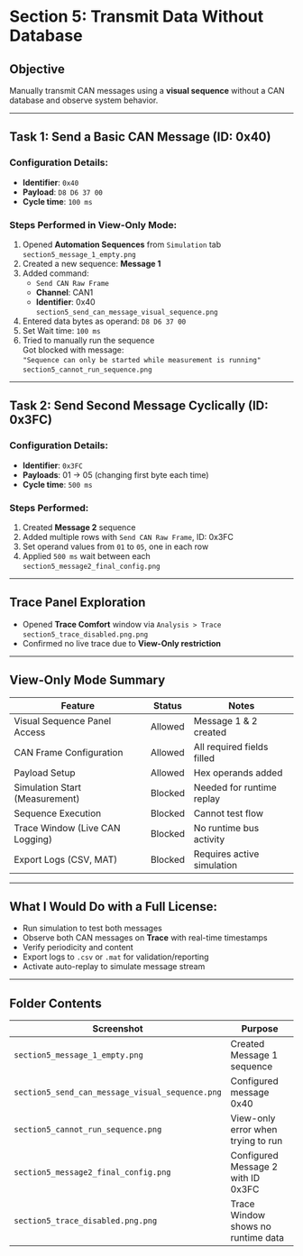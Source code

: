 
# Section 5: Transmit Data Without Database

## Objective  
Manually transmit CAN messages using a **visual sequence** without a CAN database and observe system behavior.

---

## Task 1: Send a Basic CAN Message (ID: 0x40)

### Configuration Details:
- **Identifier**: `0x40`  
- **Payload**: `D8 D6 37 00`  
- **Cycle time**: `100 ms`  

### Steps Performed in View-Only Mode:
1. Opened **Automation Sequences** from `Simulation` tab  
   `section5_message_1_empty.png`
2. Created a new sequence: **Message 1**
3. Added command:
   - `Send CAN Raw Frame`
   - **Channel**: CAN1  
   - **Identifier**: 0x40  
   `section5_send_can_message_visual_sequence.png`
4. Entered data bytes as operand: `D8 D6 37 00`
5. Set Wait time: `100 ms`
6. Tried to manually run the sequence  
    Got blocked with message:  
   `"Sequence can only be started while measurement is running"`  
   `section5_cannot_run_sequence.png`

---

## Task 2: Send Second Message Cyclically (ID: 0x3FC)

### Configuration Details:
- **Identifier**: `0x3FC`  
- **Payloads**: 01 → 05 (changing first byte each time)  
- **Cycle time**: `500 ms`

### Steps Performed:
1. Created **Message 2** sequence  
2. Added multiple rows with `Send CAN Raw Frame`, ID: 0x3FC  
3. Set operand values from `01` to `05`, one in each row  
4. Applied `500 ms` wait between each  
   `section5_message2_final_config.png`

---

## Trace Panel Exploration
- Opened **Trace Comfort** window via `Analysis > Trace`  
  `section5_trace_disabled.png.png`
- Confirmed no live trace due to **View-Only restriction**

---

## View-Only Mode Summary

| Feature                                 | Status    | Notes |
|-----------------------------------------|-----------|-------|
| Visual Sequence Panel Access            | Allowed  | Message 1 & 2 created |
| CAN Frame Configuration                 | Allowed  | All required fields filled |
| Payload Setup                           | Allowed  | Hex operands added |
| Simulation Start (Measurement)          | Blocked | Needed for runtime replay |
| Sequence Execution                      | Blocked | Cannot test flow |
| Trace Window (Live CAN Logging)         | Blocked | No runtime bus activity |
| Export Logs (CSV, MAT)                  | Blocked | Requires active simulation |

---

## What I Would Do with a Full License:
- Run simulation to test both messages
- Observe both CAN messages on **Trace** with real-time timestamps
- Verify periodicity and content
- Export logs to `.csv` or `.mat` for validation/reporting
- Activate auto-replay  to simulate message stream

---

## Folder Contents

| Screenshot | Purpose |
|------------|---------|
| `section5_message_1_empty.png` | Created Message 1 sequence |
| `section5_send_can_message_visual_sequence.png` | Configured message 0x40 |
| `section5_cannot_run_sequence.png` | View-only error when trying to run |
| `section5_message2_final_config.png` | Configured Message 2 with ID 0x3FC |
| `section5_trace_disabled.png.png` | Trace Window shows no runtime data |
